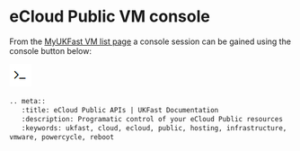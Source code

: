 # eCloud Public VM console

From the [MyUKFast VM list page](https://my.ukfast.co.uk/ecloud-public) a console session can be gained using the console button below:

 ![consoleButton](files/consoleButton.png)

```eval_rst
.. meta::
   :title: eCloud Public APIs | UKFast Documentation
   :description: Programatic control of your eCloud Public resources
   :keywords: ukfast, cloud, ecloud, public, hosting, infrastructure, vmware, powercycle, reboot
